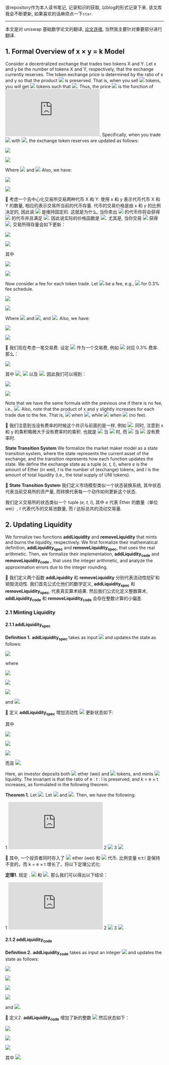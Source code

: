 该repository作为本人读书笔记, 记录知识的获取, 以blog的形式记录下来. 该文库我会不断更新, 如果喜欢的话麻烦点一下`star`.

---

本文是对 uniswap 基础数学论文的翻译, [论文连接](https://github.com/runtimeverification/verified-smart-contracts/blob/uniswap/uniswap/x-y-k.pdf), 当然我主要针对重要部分进行翻译. 

## 1. Formal Overview of x × y = k Model

Consider a decentralized exchange that trades two tokens X and Y. Let x and y be the number of tokens X and Y, respectively, that the exchange currently reserves. The token exchange price is determined by the ratio of x and y so that the product ![](https://latex.codecogs.com/gif.latex?x{\times}y) is preserved. That is, when you sell ![](https://latex.codecogs.com/gif.latex?{\Delta}x) tokens, you will get ![](https://latex.codecogs.com/gif.latex?{\Delta}y) tokens such that ![](https://latex.codecogs.com/gif.latex?x{\times}y=(x+{\Delta}x){\times}(y+{\Delta}y)). Thus, the price ![](https://latex.codecogs.com/gif.latex?({\Delta}x/{\Delta}y)) is the function of ![](https://latex.codecogs.com/gif.latex?x/y). Specifically, when you trade ![](https://latex.codecogs.com/gif.latex?{\Delta}x) with ![](https://latex.codecogs.com/gif.latex?{\Delta}y), the exchange token reserves are updated as follows:

![](https://latex.codecogs.com/gif.latex?x'=x+{\Delta}x=(1+{\alpha})x=\frac{1}{1-{\beta}}x)

![](https://latex.codecogs.com/gif.latex?y'=y-{\Delta}y=\frac{1}{1+{\alpha}}y=(1-{\beta})y)

Where ![](https://latex.codecogs.com/gif.latex?{\alpha}=\frac{{\Delta}x}{x}) and ![](https://latex.codecogs.com/gif.latex?{\beta}=\frac{{\Delta}y}{y}) Also, we have:

![](https://latex.codecogs.com/gif.latex?{\Delta}x=\frac{{\beta}}{1-{\beta}}x)

![](https://latex.codecogs.com/gif.latex?{\Delta}y=\frac{{\alpha}}{1+{\alpha}}y)

:book: 考虑一个去中心化交易所交易两种代币 X 和 Y. 使用 x 和 y 表示代币代币 X 和 Y 的数量, 相应的表示交易所当前的代币存量. 代币的交易价格是由 x 和 y 的比例决定的, 因此说 ![](https://latex.codecogs.com/gif.latex?x{\times}y) 是维持固定的. 这就是为什么, 当你卖出 ![](https://latex.codecogs.com/gif.latex?{\Delta}x) 的代币你将会获得  ![](https://latex.codecogs.com/gif.latex?{\Delta}y) 的代币并且满足 ![](https://latex.codecogs.com/gif.latex?x{\times}y=(x+{\Delta}x){\times}(y+{\Delta}y)).  因此说实际的价格函数是 ![](https://latex.codecogs.com/gif.latex?({\Delta}x/{\Delta}y)). 尤其是, 当你交易  ![](https://latex.codecogs.com/gif.latex?{\Delta}x) 获得 ![](https://latex.codecogs.com/gif.latex?{\Delta}y), 交易所得存量会如下更新：

![](https://latex.codecogs.com/gif.latex?x'=x+{\Delta}x=(1+{\alpha})x=\frac{1}{1-{\beta}}x)

![](https://latex.codecogs.com/gif.latex?y'=y-{\Delta}y=\frac{1}{1+{\alpha}}y=(1-{\beta})y)

其中



![](https://latex.codecogs.com/gif.latex?{\Delta}x=\frac{{\beta}}{1-{\beta}}x)

![](https://latex.codecogs.com/gif.latex?{\Delta}y=\frac{{\alpha}}{1+{\alpha}}y)



Now consider a fee for each token trade. Let ![](https://latex.codecogs.com/gif.latex?0{\le}{\rho}<1) be a fee, e.g., ![](https://latex.codecogs.com/gif.latex?{\rho}=0.003) for 0.3% fee schedule.

![](https://latex.codecogs.com/gif.latex?x_{\rho}^{'}=x+{\Delta}x=(1+{\alpha})x=\frac{1+{\beta}(\frac{1}{\gamma})}{1-{\beta}}x)

![](https://latex.codecogs.com/gif.latex?y_{\rho}^{'}=y+{\Delta}y=\frac{1}{1+{\alpha}{\gamma}}y=(1-{\beta})y)

Where ![](https://latex.codecogs.com/gif.latex?{\alpha}=\frac{{\Delta}x}{x}) and ![](https://latex.codecogs.com/gif.latex?{\beta}=\frac{{\Delta}y}{y}), and ![](https://latex.codecogs.com/gif.latex?{\gamma}=1-{\rho}). Also, we have:

![](https://latex.codecogs.com/gif.latex?{\Delta}x=\frac{{\beta}}{1-{\beta}}{\cdot}\frac{1}{\gamma}x)

![](https://latex.codecogs.com/gif.latex?{\Delta}y=\frac{{\alpha}{\gamma}}{1+{\alpha}{\gamma}}y)

:book: 我们现在考虑一笔交易费. 设定 ![](https://latex.codecogs.com/gif.latex?0{\le}{\rho}<1) 作为一个交易费,  例如 ![](https://latex.codecogs.com/gif.latex?{\rho}=0.003) 对应 0.3% 费率. 那么：



![](https://latex.codecogs.com/gif.latex?y_{\rho}^{'}=y+{\Delta}y=\frac{1}{1+{\alpha}{\gamma}}y=(1-{\beta})y)

其中 ![](https://latex.codecogs.com/gif.latex?{\alpha}=\frac{{\Delta}x}{x}),  ![](https://latex.codecogs.com/gif.latex?{\beta}=\frac{{\Delta}y}{y}) 以及 ![](https://latex.codecogs.com/gif.latex?{\gamma}=1-{\rho}). 因此我们可以得到：

![](https://latex.codecogs.com/gif.latex?{\Delta}x=\frac{{\beta}}{1-{\beta}}{\cdot}\frac{1}{\gamma}x)

![](https://latex.codecogs.com/gif.latex?{\Delta}y=\frac{{\alpha}{\gamma}}{1+{\alpha}{\gamma}}y)

Note that we have the same formula with the previous one if there is no fee, i.e., ![](https://latex.codecogs.com/gif.latex?{\gamma}=1). Also, note that the product of x and y slightly increases for each trade due to the fee. That is, ![](https://latex.codecogs.com/gif.latex?x_{\rho}^{'}{\times}y_{\rho}^{'}>x{\times}y) when ![](https://latex.codecogs.com/gif.latex?{\rho}>0), while ![](https://latex.codecogs.com/gif.latex?x_{\rho}^{'}{\times}y_{\rho}^{'}=x{\times}y) when ![](https://latex.codecogs.com/gif.latex?{\rho}=0) (no fee).

:book: 我们注意到当没有费率的时候这个共识与前面的是一样, 例如 ![](https://latex.codecogs.com/gif.latex?{\gamma}=1). 同时, 注意到 x 和 y 的乘积略微大于没有费率时的乘积. 也就是 ![](https://latex.codecogs.com/gif.latex?x_{\rho}^{'}{\times}y_{\rho}^{'}>x{\times}y) 当 ![](https://latex.codecogs.com/gif.latex?{\rho}>0) 时, 而 ![](https://latex.codecogs.com/gif.latex?x_{\rho}^{'}{\times}y_{\rho}^{'}=x{\times}y) 当 ![](https://latex.codecogs.com/gif.latex?{\rho}=0) 没有费率时. 

**State Transition System** We formalize the market maker model as a state transition system, where the state represents the current asset of the exchange, and the transition represents how each function updates the state.
We define the exchange state as a tuple (*e, t, l*), where *e* is the amount of Ether (in wei), *t* is the number of (exchange) tokens, and *l* is the amount of total liquidity (i.e., the total supply of UNI tokens).

:book: **State Transition System** 我们定义市场模型类似一个状态装换系统, 其中状态代表当前交易所的资产量, 而转换代表每一个动作如何更新这个状态. 

我们定义交易所的状态类似一个 tuple (*e, t, l*), 其中 *e* 代表 Ether 的数量（单位 wei）,  *t* 代表代币的交易池数量, 而 *l* 达标总共的流动交易量. 

## 2. Updating Liquidity

We formalize two functions **addLiquidity** and **removeLiquidity** that mints and burns the liquidity, respectively. We first formalize their mathematical definition, **addLiquidity<sub>spec</sub>** and **removeLiquidity<sub>spec</sub>**, that uses the real arithmetic. Then, we formalize their implementation, **addLiquidity<sub>code</sub>** and **removeLiquidity<sub>code</sub>** , that uses the integer arithmetic, and analyze the approximation errors due to the integer rounding.

:book: 我们定义两个函数 **addLiquidity** 和 **removeLiquidity** 分别代表流动性挖矿和销毁流动性. 我们首先公式化他们的数学定义, **addLiquidity<sub>spec</sub>** 和 **removeLiquidity<sub>spec</sub>**, 代表真实算术结果. 然后我们公式化定义整数算术, **addLiquidity<sub>code</sub>** 和 **removeLiquidity<sub>code</sub>** 会存在整数计算的小偏差. 

### 2.1 Minting Liquidity

#### 2.1.1 **addLiquidity<sub>spec</sub>**

**Definition 1.** **addLiquidity<sub>spec</sub>** takes as input ![](https://latex.codecogs.com/gif.latex?{\bigtriangleup}e>0) and updates the state as follows:

![](https://latex.codecogs.com/gif.latex?(e,t,l)\overset{_{addLiquidity_{spec}({\bigtriangleup}e})}{\rightarrow}(e',t',l'))

where

![](https://latex.codecogs.com/gif.latex?e'=(1+{\alpha})e)

![](https://latex.codecogs.com/gif.latex?t'=(1+{\alpha})t)

![](https://latex.codecogs.com/gif.latex?l'=(1+{\alpha})l)

and ![](https://latex.codecogs.com/gif.latex?{\alpha}=\frac{{\Delta}e}{e}).

:book: 定义 **addLiquidity<sub>spec</sub>** 增加流动性  ![](https://latex.codecogs.com/gif.latex?{\bigtriangleup}e>0) 更新状态如下:

其中

![](https://latex.codecogs.com/gif.latex?e'=(1+{\alpha})e)

![](https://latex.codecogs.com/gif.latex?t'=(1+{\alpha})t)

![](https://latex.codecogs.com/gif.latex?l'=(1+{\alpha})l)

而且 ![](https://latex.codecogs.com/gif.latex?{\alpha}=\frac{{\Delta}e}{e}).

Here, an investor deposits both ![](https://latex.codecogs.com/gif.latex?{\bigtriangleup}e) ether (wei) and ![](https://latex.codecogs.com/gif.latex?{\bigtriangleup}t=t'-t) tokens, and mints ![](https://latex.codecogs.com/gif.latex?{\bigtriangleup}l=l'-l) liquidity. The invariant is that the ratio of e : t : l is preserved, and k = e × t increases, as formulated in the following theorem.

**Theorem 1.** Let ![](https://latex.codecogs.com/gif.latex?(e,t,l)\overset{_{addLiquidity_{spec}({\bigtriangleup}e})}{\rightarrow}(e',t',l')). Let ![](https://latex.codecogs.com/gif.latex?k=e{\times}t) and ![](https://latex.codecogs.com/gif.latex?{k}'={e}'{\times}{t}'). Then, we have the following:

1 ![](https://latex.codecogs.com/gif.latex?e:t:l=e':t':l')
2 ![](https://latex.codecogs.com/gif.latex?k<k')
3 ![](https://latex.codecogs.com/gif.latex?\frac{k'}{k}=(\frac{l'}{l})^{2})

:book: 其中, 一个投资者同时存入了 ![](https://latex.codecogs.com/gif.latex?{\bigtriangleup}e) ether (wei) 和 ![](https://latex.codecogs.com/gif.latex?{\bigtriangleup}t=t'-t) 代币. 比例变量 e:t:l 是保持不变的，而 k = e × t 增长了，将以下定理公式化:

**定理1.** 规定 . ![](https://latex.codecogs.com/gif.latex?k=e{\times}t) 和 ![](https://latex.codecogs.com/gif.latex?{k}'={e}'{\times}{t}'). 那么我们可以得出以下结论：



1 ![](https://latex.codecogs.com/gif.latex?e:t:l=e':t':l')
2 ![](https://latex.codecogs.com/gif.latex?k<k')
3 ![](https://latex.codecogs.com/gif.latex?\frac{k'}{k}=(\frac{l'}{l})^{2})

#### 2.1.2 **addLiquidity<sub>code</sub>**

**Definition 2.** **addLiquidity<sub>code</sub>** takes as input an integer ![](https://latex.codecogs.com/gif.latex?{\bigtriangleup}e>0{\in}Z) and updates the state as follows:

![](https://latex.codecogs.com/gif.latex?(e,t,l){\in}Z^{3}\overset{_{addLiquidity_{code}({\bigtriangleup}e})}{\rightarrow}(e'',t'',l''){\in}Z^{3})

![](https://latex.codecogs.com/gif.latex?e''=e+{\Delta}e=(1+\alpha)e)

![](https://latex.codecogs.com/gif.latex?t''=t+\left\lfloor{\frac{{\Delta}e{\times}t}{e}}\right\rfloor=\left\lfloor{(1+{\alpha}t)}\right\rfloor+1)

![](https://latex.codecogs.com/gif.latex?l''=l+\left\lfloor{\frac{{\Delta}e{\times}t}{e}}\right\rfloor=\left\lfloor{(1+{\alpha}t)}\right\rfloor)

and ![](https://latex.codecogs.com/gif.latex?\alpha=\frac{{\bigtriangleup}e}{e}).

:book: 定义2. **addLiquidity<sub>code</sub>** 增加了新的整数  ![](https://latex.codecogs.com/gif.latex?{\bigtriangleup}e>0{\in}Z) 然后状态如下：

![](https://latex.codecogs.com/gif.latex?e''=e+{\Delta}e=(1+\alpha)e)

![](https://latex.codecogs.com/gif.latex?t''=t+\left\lfloor{\frac{{\Delta}e{\times}t}{e}}\right\rfloor=\left\lfloor{(1+{\alpha}t)}\right\rfloor+1)

![](https://latex.codecogs.com/gif.latex?l''=l+\left\lfloor{\frac{{\Delta}e{\times}t}{e}}\right\rfloor=\left\lfloor{(1+{\alpha}t)}\right\rfloor)

其中 ![](https://latex.codecogs.com/gif.latex?\alpha=\frac{{\bigtriangleup}e}{e}).

























